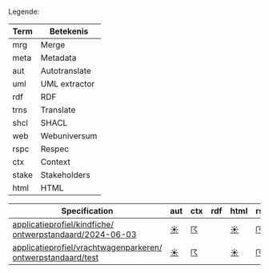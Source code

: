 Legende:

| Term | Betekenis |
| --- | --- |
| mrg | Merge |
| meta | Metadata |
| aut | Autotranslate |
| uml | UML extractor |
| rdf | RDF |
| trns | Translate |
| shcl | SHACL |
| web | Webuniversum |
| rspc | Respec |
| ctx | Context |
| stake | Stakeholders |
| html | HTML |

| Specification | aut | ctx | rdf | html | rspc | shcl | web | uml | mrg | trns | meta | stake |
| --- | --- | --- | --- | --- | --- | --- | --- | --- | --- | --- | --- | --- |
| [applicatieprofiel/kindfiche/ ontwerpstandaard/2024-06-03](/report4/doc/applicatieprofiel/kindfiche/ontwerpstandaard/2024-06-03) | [&#9728;](/report4/doc/applicatieprofiel/kindfiche/ontwerpstandaard/2024-06-03/autotranslate.report.md)| [&#9736;](/report4/doc/applicatieprofiel/kindfiche/ontwerpstandaard/2024-06-03/generator-jsonld-context.report.md)| | [&#9728;](/report4/doc/applicatieprofiel/kindfiche/ontwerpstandaard/2024-06-03/generator-html.report.md)| [&#9736;](/report4/doc/applicatieprofiel/kindfiche/ontwerpstandaard/2024-06-03/generator-respec.report.md)| [&#9736;](/report4/doc/applicatieprofiel/kindfiche/ontwerpstandaard/2024-06-03/generator-shacl.report.md)| [&#9728;](/report4/doc/applicatieprofiel/kindfiche/ontwerpstandaard/2024-06-03/generator-webuniversum-json.report.md)| [&#9729;](/report4/doc/applicatieprofiel/kindfiche/ontwerpstandaard/2024-06-03/oslo-converter-ea.report.md)| [&#9728;](/report4/doc/applicatieprofiel/kindfiche/ontwerpstandaard/2024-06-03/merge.report.md)| [&#9729;](/report4/doc/applicatieprofiel/kindfiche/ontwerpstandaard/2024-06-03/translate.report.md)| [&#9728;](/report4/doc/applicatieprofiel/kindfiche/ontwerpstandaard/2024-06-03/metadata.report.md)| [&#9728;](/report4/doc/applicatieprofiel/kindfiche/ontwerpstandaard/2024-06-03/oslo-stakeholders-converter.report.md)|
| [applicatieprofiel/vrachtwagenparkeren/ ontwerpstandaard/test](/report4/doc/applicatieprofiel/vrachtwagenparkeren/ontwerpstandaard/test) | [&#9728;](/report4/doc/applicatieprofiel/vrachtwagenparkeren/ontwerpstandaard/test/autotranslate.report.md)| [&#9736;](/report4/doc/applicatieprofiel/vrachtwagenparkeren/ontwerpstandaard/test/generator-jsonld-context.report.md)| | [&#9728;](/report4/doc/applicatieprofiel/vrachtwagenparkeren/ontwerpstandaard/test/generator-html.report.md)| [&#9736;](/report4/doc/applicatieprofiel/vrachtwagenparkeren/ontwerpstandaard/test/generator-respec.report.md)| [&#9736;](/report4/doc/applicatieprofiel/vrachtwagenparkeren/ontwerpstandaard/test/generator-shacl.report.md)| [&#9728;](/report4/doc/applicatieprofiel/vrachtwagenparkeren/ontwerpstandaard/test/generator-webuniversum-json.report.md)| [&#9729;](/report4/doc/applicatieprofiel/vrachtwagenparkeren/ontwerpstandaard/test/oslo-converter-ea.report.md)| [&#9728;](/report4/doc/applicatieprofiel/vrachtwagenparkeren/ontwerpstandaard/test/merge.report.md)| [&#9729;](/report4/doc/applicatieprofiel/vrachtwagenparkeren/ontwerpstandaard/test/translate.report.md)| [&#9729;](/report4/doc/applicatieprofiel/vrachtwagenparkeren/ontwerpstandaard/test/metadata.report.md)| [&#9728;](/report4/doc/applicatieprofiel/vrachtwagenparkeren/ontwerpstandaard/test/oslo-stakeholders-converter.report.md)|
